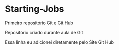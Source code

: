 # Starting-Jobs
 Primeiro repositório Git e Git Hub

 Repositório criado durante aula de Git 

Essa linha eu adicionei diretamente pelo Site Git Hub
